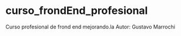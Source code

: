 curso_frondEnd_profesional
==========================

Curso profesional de frond end mejorando.la
Autor: Gustavo Marrochi